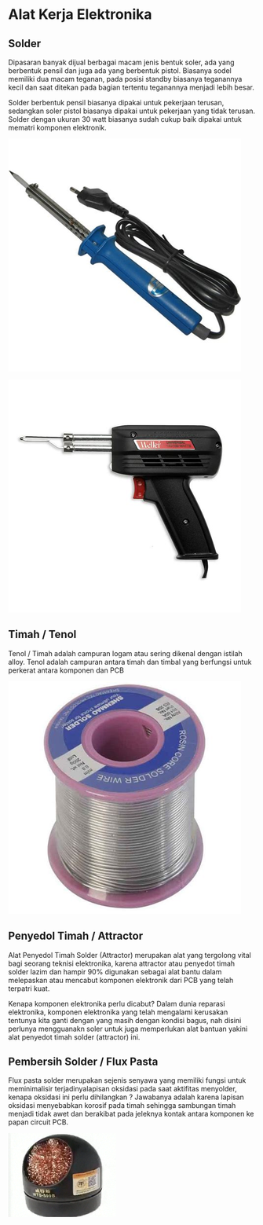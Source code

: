 # Alat Kerja Elektronika

## Solder

Dipasaran banyak dijual berbagai macam jenis bentuk soler, ada yang berbentuk pensil dan juga ada yang berbentuk pistol. Biasanya sodel memiliki dua macam teganan, pada posisi standby biasanya teganannya kecil dan saat ditekan pada bagian tertentu teganannya menjadi lebih besar.

Solder berbentuk pensil biasanya dipakai untuk pekerjaan terusan, sedangkan soler pistol biasanya dipakai untuk pekerjaan yang tidak terusan. Solder dengan ukuran 30 watt biasanya sudah cukup baik dipakai untuk mematri komponen elektronik.

![Solder Pensil](img/solder-pensil.jpeg)

![Solder Pistol](img/solder-pistol.jpeg)

## Timah / Tenol

Tenol / Timah adalah campuran logam atau sering dikenal dengan istilah alloy. Tenol adalah campuran antara timah dan timbal yang berfungsi untuk perkerat antara komponen dan PCB

![Timah / Tenol](img/tenol.jpeg)

## Penyedol Timah / Attractor

Alat Penyedol Timah Solder (Attractor) merupakan alat yang tergolong vital bagi seorang teknisi elektronika, karena attractor atau penyedot timah solder lazim dan hampir 90% digunakan sebagai alat bantu dalam melepaskan atau mencabut komponen elektronik dari PCB yang telah terpatri kuat.

Kenapa komponen elektronika perlu dicabut? Dalam dunia reparasi elektronika, komponen elektronika yang telah mengalami kerusakan tentunya kita ganti dengan yang masih dengan kondisi bagus, nah disini perlunya mengguanakn soler untuk juga memperlukan alat bantuan yakini alat penyedot timah solder (attractor) ini.


## Pembersih Solder / Flux Pasta

Flux pasta solder merupakan sejenis senyawa yang memiliki fungsi untuk meminimalisir terjadinyalapisan oksidasi pada saat aktifitas menyolder, kenapa oksidasi ini perlu dihilangkan ? Jawabanya adalah karena lapisan oksidasi menyebabkan korosif pada timah sehingga sambungan timah menjadi tidak awet dan berakibat pada jeleknya kontak antara komponen ke papan circuit PCB.

![Flux Pasta](img/Flux-Pasta.png)






